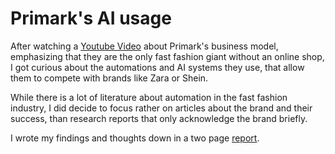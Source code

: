 # Primark's AI usage

After watching a [Youtube Video][YV] about Primark's business model, emphasizing that they are the only fast
fashion giant without an online shop, I got curious about the automations and AI systems they use, that allow
them to compete with brands like Zara or Shein. 

While there is a lot of literature about automation in the fast fashion industry, I did decide to focus
rather on articles about the brand and their success, than research reports that only acknowledge the brand
briefly.

I wrote my findings and thoughts down in a two page [report][rw]. 

[YV]: https://www.youtube.com/watch?v=LHXyO-ri12c
[rw]: report.pdf